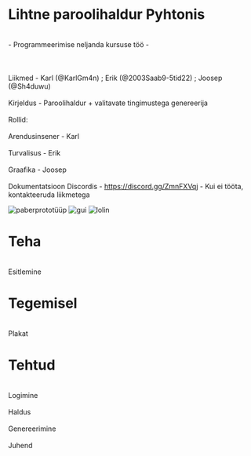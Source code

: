 # Lihtne paroolihaldur Pyhtonis
<br>- Programmeerimise neljanda kursuse töö -<br>
<br><br>
<br>Liikmed - Karl (@KarlGm4n) ; Erik (@2003Saab9-5tid22) ; Joosep (@Sh4duwu)<br>
<br>Kirjeldus - Paroolihaldur + valitavate tingimustega genereerija<br>
<br>Rollid:<br>
<br>Arendusinsener - Karl<br>
<br>Turvalisus - Erik<br>
<br>Graafika - Joosep<br>
<br>Dokumentatsioon Discordis - https://discord.gg/ZmnFXVqj - Kui ei tööta, kontakteeruda liikmetega<br>

![paberprototüüp](https://github.com/KarlGm4n/inprogress/assets/143991889/a2372b0c-81d0-4425-bdb7-949b1f3e72c2)
![gui](https://github.com/KarlGm4n/Password-Manager-v1.0/assets/143991529/65e3c6bd-f361-4f94-82f3-f066630a410d)
![lolin](https://github.com/KarlGm4n/Password-Manager-v1.0/assets/143991529/892071e5-2eda-467e-bed7-4635c1604b2e)

# Teha
<br>Esitlemine<br>
# Tegemisel
<br>Plakat<br>
# Tehtud
<br>Logimine<br>
<br>Haldus<br>
<br>Genereerimine<br>
<br>Juhend<br>
